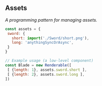 ## Assets

_A programming pattern for managing assets._
 
 ```js
const assets = {
  sword: {
    short: import('./Sword/short.png'),
    long: 'anythingSyncOrAsync',
  }
}

// Example usage (a low-level component)
const Blade = new Renderable([
  [ {length: 1}, assets.sword.short ],
  [ {length: 2}, assets.sword.long ],
])
```
